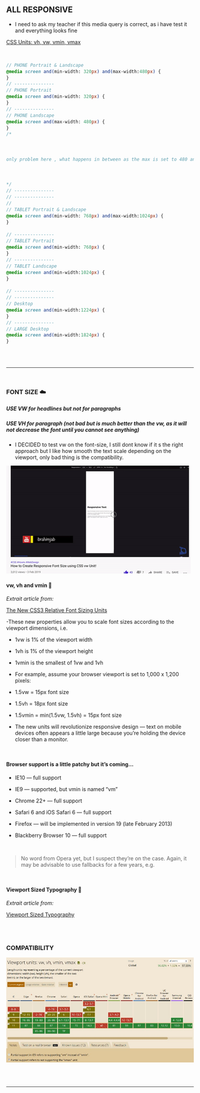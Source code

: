 ## ALL RESPONSIVE

- I need to ask my teacher if this media query is correct, as i have test it and everything looks fine

[CSS Units: vh, vw, vmin, vmax](https://youtu.be/IWFqGsXxJ1E)

<br>

```scss
// PHONE Portrait & Landscape
@media screen and(min-width: 320px) and(max-width:480px) {
}
// ---------------
// PHONE Portrait
@media screen and(min-width: 320px) {
}
// ---------------
// PHONE Landscape
@media screen and(max-width: 480px) {
}
/*



only problem here , what happens in between as the max is set to 480 and the min width of the tablet is 768px..where goes the 500 and 600



*/
// ---------------
// ---------------
//
// TABLET Portrait & Landscape
@media screen and(min-width: 768px) and(max-width:1024px) {
}

// ---------------
// TABLET Portrait
@media screen and(min-width: 768px) {
}
// ---------------
// TABLET Landscape
@media screen and(min-width:1024px) {
}

// ---------------
// ---------------
// Desktop
@media screen and(min-width:1224px) {
}
// ---------------
// LARGE Desktop
@media screen and(min-width:1824px) {
}
```

<br>
<br>
<hr>
<br>

### FONT SIZE ☁️

##### USE VW for headlines but not for paragraphs
##### USE VH for paragraph (not bad but is much better than the vw, as it will not decrease the font until you cannot see anything)

- I DECIDED to test vw on the font-size, I still dont know if it s the right approach but I like how smooth the text scale depending on the viewport, only bad thing is the compatibility.

[<img src="/src/img/respons-fontsize.gif"/>]()

#### vw, vh and vmin 👾

_Extrait article from:_

[The New CSS3 Relative Font Sizing Units](https://www.sitepoint.com/new-css3-relative-font-size/)

-These new properties allow you to scale font sizes according to the viewport dimensions, i.e.

- 1vw is 1% of the viewport width
- 1vh is 1% of the viewport height
- 1vmin is the smallest of 1vw and 1vh
- For example, assume your browser viewport is set to 1,000 x 1,200 pixels:

- 1.5vw = 15px font size
- 1.5vh = 18px font size
- 1.5vmin = min(1.5vw, 1.5vh) = 15px font size
- The new units will revolutionize responsive design — text on mobile devices often appears a little large because you’re holding the device closer than a monitor.

<br>

#### Browser support is a little patchy but it’s coming…

- IE10 — full support

- IE9 — supported, but vmin is named “vm”

- Chrome 22+ — full support

- Safari 6 and iOS Safari 6 — full support

- Firefox — will be implemented in version 19 (late February 2013)

- Blackberry Browser 10 — full support

<br>

> No word from Opera yet, but I suspect they’re on the case. Again, it may be advisable to use fallbacks for a few years, e.g.

<br>

#### Viewport Sized Typography 👾

_Extrait article from:_

[Viewport Sized Typography](https://css-tricks.com/viewport-sized-typography/)

<br>
<br>

### COMPATIBILITY

[<img src="/src/img/viewport.compa.jpg"/>]()

<br>
<br>
<hr>
<br>
